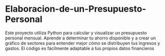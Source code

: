 # Elaboracion-de-un-Presupuesto-Personal
Este proyecto utiliza Python para calcular y visualizar un presupuesto personal mensual. Aprende a determinar tu ahorro disponible y a crear un gráfico de sectores para entender mejor cómo se distribuyen tus ingresos y gastos. El código es fácilmente adaptable a tus propios datos financieros
